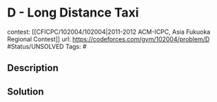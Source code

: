 # D - Long Distance Taxi

contest: [[CFICPC/102004/102004|2011-2012 ACM-ICPC, Asia Fukuoka Regional Contest]]
url: https://codeforces.com/gym/102004/problem/D
#Status/UNSOLVED
Tags: #

## Description

## Solution


